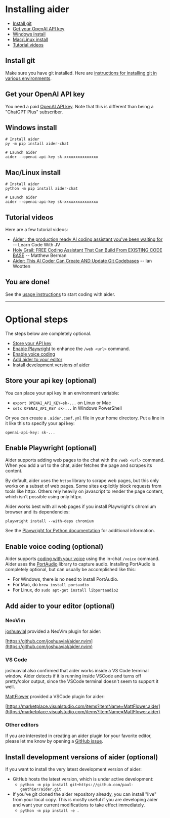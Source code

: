 
# Installing aider

- [Install git](#install-git)
- [Get your OpenAI API key](#get-your-openai-api-key)
- [Windows install](#windows-install)
- [Mac/Linux install](#maclinux-install)
- [Tutorial videos](#tutorial-videos)

## Install git

Make sure you have git installed.
Here are
[instructions for installing git in various environments](https://github.com/git-guides/install-git).

## Get your OpenAI API key

You need a paid
[OpenAI API key](https://help.openai.com/en/articles/4936850-where-do-i-find-my-secret-api-key).
Note that this is different than being a "ChatGPT Plus" subscriber.

## Windows install

```
# Install aider
py -m pip install aider-chat

# Launch aider
aider --openai-api-key sk-xxxxxxxxxxxxxxx
```

## Mac/Linux install


```
# Install aider
python -m pip install aider-chat

# Launch aider
aider --openai-api-key sk-xxxxxxxxxxxxxxx
```

## Tutorial videos

Here are a few tutorial videos:

- [Aider : the production ready AI coding assistant you've been waiting for](https://www.youtube.com/watch?v=zddJofosJuM) -- Learn Code With JV
- [Holy Grail: FREE Coding Assistant That Can Build From EXISTING CODE BASE](https://www.youtube.com/watch?v=df8afeb1FY8) -- Matthew Berman
- [Aider: This AI Coder Can Create AND Update Git Codebases](https://www.youtube.com/watch?v=EqLyFT78Sig) -- Ian Wootten

## You are done!

See the [usage instructions](/#usage) to start coding with aider.

---

# Optional steps

The steps below are completely optional.

- [Store your API key](#store-your-api-key-optional)
- [Enable Playwright](#enable-playwright) to enhance the `/web <url>` command.
- [Enable voice coding](#enable-voice-coding-optional)
- [Add aider to your editor](#add-aider-to-your-editor-optional)
- [Install development versions of aider](#install-development-versions-of-aider-optional)

## Store your api key (optional)

You can place your api key in an environment variable:

* `export OPENAI_API_KEY=sk-...` on Linux or Mac
* `setx OPENAI_API_KEY sk-...` in Windows PowerShell

Or you can create a `.aider.conf.yml` file in your home directory.
Put a line in it like this to specify your api key:

```
openai-api-key: sk-...
```

## Enable Playwright (optional)

Aider supports adding web pages to the chat with the `/web <url>` command.
When you add a url to the chat, aider fetches the page and scrapes its
content.

By default, aider uses the `httpx` library to scrape web pages, but this only
works on a subset of web pages.
Some sites explicitly block requests from tools like httpx.
Others rely heavily on javascript to render the page content,
which isn't possible using only httpx.

Aider works best with all web pages if you install
Playwright's chromium browser and its dependencies:

```
playwright install --with-deps chromium
```

See the
[Playwright for Python documentation](https://playwright.dev/python/docs/browsers#install-system-dependencies)
for additional information.


## Enable voice coding (optional)

Aider supports [coding with your voice](https://aider.chat/docs/voice.html)
using the in-chat `/voice` command.
Aider uses the [PortAudio](http://www.portaudio.com) library to
capture audio.
Installing PortAudio is completely optional, but can usually be accomplished like this:

- For Windows, there is no need to install PortAudio.
- For Mac, do `brew install portaudio`
- For Linux, do `sudo apt-get install libportaudio2`

## Add aider to your editor (optional)

### NeoVim

[joshuavial](https://github.com/joshuavial) provided a NeoVim plugin for aider:

[https://github.com/joshuavial/aider.nvim](https://github.com/joshuavial/aider.nvim)

### VS Code

joshuavial also confirmed that aider works inside a VS Code terminal window.
Aider detects if it is running inside VSCode and turns off pretty/color output,
since the VSCode terminal doesn't seem to support it well.

[MattFlower](https://github.com/MattFlower) provided a VSCode plugin for aider:

[https://marketplace.visualstudio.com/items?itemName=MattFlower.aider](https://marketplace.visualstudio.com/items?itemName=MattFlower.aider)

### Other editors

If you are interested in creating an aider plugin for your favorite editor,
please let me know by opening a
[GitHub issue](https://github.com/paul-gauthier/aider/issues).


## Install development versions of aider (optional)

If you want to install the very latest development version of aider:

* GitHub hosts the latest version, which is under active development:
  * `python -m pip install git+https://github.com/paul-gauthier/aider.git`
* If you've git cloned the aider repository already, you can install "live" from your local copy. This is mostly useful if you are developing aider and want your current modifications to take effect immediately.
  * `python -m pip install -e .`

